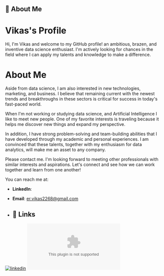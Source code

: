 ## 🚀 About Me

# Vikas's Profile
Hi, I'm Vikas and welcome to my GitHub profile! an ambitious, brazen, and inventive data science enthusiast. I'm actively looking for chances in the field where I can apply my talents and knowledge to make a difference.

# About Me

Aside from data science, I am also interested in new technologies, marketing, and business. I believe that remaining current with the newest trends and breakthroughs in these sectors is critical for success in today's fast-paced world.

When I'm not working or studying data science, and Artificial Intelligence I like to meet new people. One of my favorite interests is traveling because it helps me discover new things and expand my perspective.

In addition, I have strong problem-solving and team-building abilities that I have developed through my academic and personal experiences. I am convinced that these talents, together with my enthusiasm for data analytics, will make me an asset to any company.

Please contact me. I'm looking forward to meeting other professionals with similar interests and aspirations. Let's connect and see how we can work together and learn from one another!

You can reach me at:
* **LinkedIn**: 
* **Email**: er.vikas2268@gmail.com

* ## 🔗 Links
[![linkedin](https://www.linkedin.com/in/vikas-kumar6)](https://www.linkedin.com/)
[![twitter](er.vikas2268@gmail.com)](https://gmail.com/)


